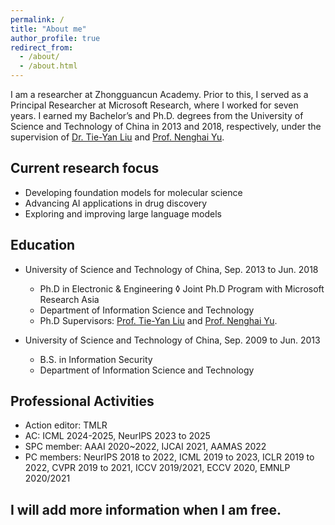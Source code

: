 ```yaml
---
permalink: /
title: "About me"
author_profile: true
redirect_from: 
  - /about/
  - /about.html
---
```


I am a researcher at Zhongguancun Academy. Prior to this, I served as a Principal Researcher at Microsoft Research, where I worked for seven years. I earned my Bachelor’s and Ph.D. degrees from the University of Science and Technology of China in 2013 and 2018, respectively, under the supervision of [Dr. Tie-Yan Liu](https://www.bjzgca.edu.cn/PicDetail.aspx?ID=285) and [Prof. Nenghai Yu](http://staff.ustc.edu.cn/~ynh/).

## Current research focus
- Developing foundation models for molecular science
- Advancing AI applications in drug discovery
- Exploring and improving large language models

## Education
- University of Science and Technology of China,  Sep. 2013 to Jun. 2018
  - Ph.D in Electronic & Engineering ◊ Joint Ph.D Program with Microsoft Research Asia
  - Department of Information Science and Technology
  - Ph.D Supervisors: [Prof. Tie-Yan Liu](https://www.bjzgca.edu.cn/PicDetail.aspx?ID=285) and [Prof. Nenghai Yu](http://staff.ustc.edu.cn/~ynh/).

- University of Science and Technology of China, Sep. 2009 to Jun. 2013
  - B.S. in Information Security
  - Department of Information Science and Technology

## Professional Activities
  - Action editor: TMLR
  - AC: ICML 2024-2025, NeurIPS 2023 to 2025
  - SPC member: AAAI 2020~2022, IJCAI 2021, AAMAS 2022
  - PC members: NeurIPS 2018 to 2022, ICML 2019 to 2023, ICLR 2019 to 2022, CVPR 2019 to 2021, ICCV 2019/2021, ECCV 2020, EMNLP 2020/2021



## I will add more information when I am free. 
